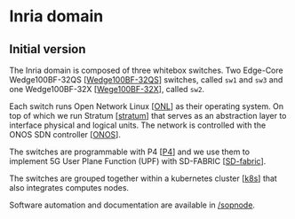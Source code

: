 # Inria domain
## Initial version

The Inria domain is composed of three whitebox switches. Two Edge-Core
Wedge100BF-32QS
[[Wedge100BF-32QS](https://www.edge-core.com/productsInfo.php?cls=1&cls2=5&cls3=181&id=770)]
switches, called `sw1` and `sw3` and one Wedge100BF-32X
[[Wege100BF-32X](https://www.edge-core.com/productsInfo.php?id=335)], called
`sw2`.

Each switch runs Open Network Linux
[[ONL](https://github.com/opencomputeproject/OpenNetworkLinux)] as their
operating system. On top of which we run Stratum
[[stratum](https://opennetworking.org/stratum/)] that serves as an abstraction
layer to interface physical and logical units. The network is controlled with
the ONOS SDN controller [[ONOS](https://opennetworking.org/onos/)].

The switches are programmable with P4 [[P4](https://opennetworking.org/p4/)] and
we use them to implement 5G User Plane Function (UPF) with SD-FABRIC
[[SD-fabric](https://opennetworking.org/sd-fabric/)].

The switches are grouped together within a kubernetes cluster
[[k8s](https://kubernetes.io)] that also integrates computes nodes.

Software automation and documentation are available in [/sopnode](/sopnode/).